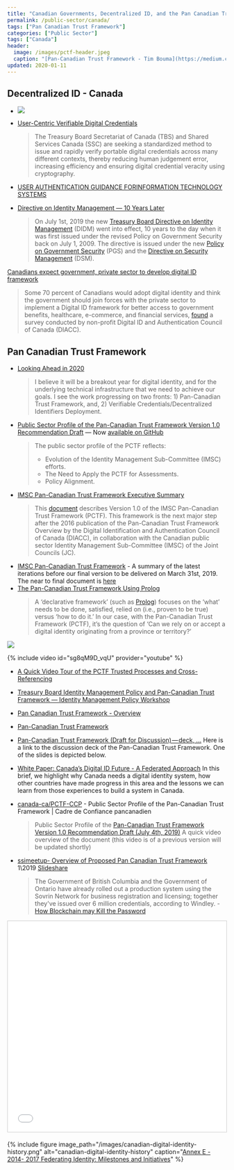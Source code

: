 ```yaml
---
title: "Canadian Governments, Decentralized ID, and the Pan Canadian Trust Framework"
permalink: /public-sector/canada/
tags: ["Pan Canadian Trust Framework"]
categories: ["Public Sector"]
tags: ["Canada"]
header:
  image: /images/pctf-header.jpeg
  caption: "[Pan-Canadian Trust Framework - Tim Bouma](https://medium.com/@trbouma/pan-canadian-trust-framework-eb65eac6c683)"
updated: 2020-01-11
---
```


## Decentralized ID - Canada

* [![](https://i.imgur.com/wdbN3Ld.png)](https://twitter.com/sboots/status/1070320318487584768)

* [User-Centric Verifiable Digital Credentials](https://www.ic.gc.ca/eic/site/101.nsf/eng/00068.html)
  > The Treasury Board Secretariat of Canada (TBS) and Shared Services Canada (SSC) are seeking a standardized method to issue and rapidly verify portable digital credentials across many different contexts, thereby reducing human judgement error, increasing efficiency and ensuring digital credential veracity using cryptography.
* [USER AUTHENTICATION GUIDANCE FORINFORMATION TECHNOLOGY SYSTEMS](https://www.cse-cst.gc.ca/en/system/files/pdf_documents/itsp.30.031v3-eng_0.pdf)
* [Directive on Identity Management — 10 Years Later](https://medium.com/@trbouma/directive-on-identity-management-10-years-later-9463fbb835f3)
  > On July 1st, 2019 the new [Treasury Board Directive on Identity Management](https://www.tbs-sct.gc.ca/pol/doc-eng.aspx?id=16577) (DIDM) went into effect, 10 years to the day when it was first issued under the revised Policy on Government Security back on July 1, 2009. The directive is issued under the new [Policy on Government Security](https://www.tbs-sct.gc.ca/pol/doc-eng.aspx?id=16578) (PGS) and the [Directive on Security Management](https://www.tbs-sct.gc.ca/pol/doc-eng.aspx?id=32611) (DSM).

[Canadians expect government, private sector to develop digital ID framework](https://www.biometricupdate.com/201910/canadians-expect-government-private-sector-to-develop-digital-id-framework)
  > Some 70 percent of Canadians would adopt digital identity and think the government should join forces with the private sector to implement a Digital ID framework for better access to government benefits, healthcare, e-commerce, and financial services, [found](https://diacc.ca/2019/10/15/canadians-are-ready-to-embrace-digital-identity/) a survey conducted by non-profit Digital ID and Authentication Council of Canada (DIACC).

## Pan Canadian Trust Framework

* [Looking Ahead in 2020](https://medium.com/@trbouma/looking-ahead-in-2020-830afa372878)
  > I believe it will be a breakout year for digital identity, and for the underlying technical infrastructure that we need to achieve our goals. I see the work progressing on two fronts: 1) Pan-Canadian Trust Framework, and, 2) Verifiable Credentials/Decentralized Identifiers Deployment.
* [Public Sector Profile of the Pan-Canadian Trust Framework Version 1.0 Recommendation Draft](https://medium.com/@trbouma/public-sector-profile-of-the-pan-canadian-trust-framework-version-1-0-4baf8ff0cfa0) — Now [available on GitHub](https://canada-ca.github.io/PCTF-CCP/)
  > The public sector profile of the PCTF reflects:
  > - Evolution of the Identity Management Sub-Committee (IMSC) efforts. 
  > - The Need to Apply the PCTF for Assessments. 
  > - Policy Alignment.
* [IMSC Pan-Canadian Trust Framework Executive Summary](https://medium.com/@trbouma/imsc-pan-canadian-trust-framework-executive-summary-5c89a72e06b5)
  > This [document](https://drive.google.com/open?id=1Xmjh8QJZKWmRkaTtE2f43ISntD7jE6D5) describes Version 1.0 of the IMSC Pan-Canadian Trust Framework (PCTF). This framework is the next major step after the 2016 publication of the Pan-Canadian Trust Framework Overview by the Digital Identification and Authentication Council of Canada (DIACC), in collaboration with the Canadian public sector Identity Management Sub-Committee (IMSC) of the Joint Councils (JC).
* [IMSC Pan-Canadian Trust Framework](https://medium.com/@trbouma/imsc-pan-canadian-trust-framework-1f68134e338a) - A summary of the latest iterations before our final version to be delivered on March 31st, 2019. The near to final document is [here](https://drive.google.com/open?id=1P8kFJZfUV7PX25KEkZKk0XftrqqQp9FI)
* [The Pan-Canadian Trust Framework Using Prolog](https://medium.com/@trbouma/the-pan-canadian-trust-framework-using-prolog-e62ffa911ff5)
  > A ‘declarative framework’ (such as [Prolog](https://www.geeksforgeeks.org/prolog-an-introduction/)) focuses on the ‘what’ needs to be done, satisfied, relied on (i.e., proven to be true) versus ‘how to do it.’ In our case, with the Pan-Canadian Trust Framework (PCTF), it’s the question of ‘Can we rely on or accept a digital identity originating from a province or territory?’


![](https://miro.medium.com/max/687/1*gWHaw0K1e_S4Ts4EIzEhoA.png)

{% include video id="sg8qM9D_vqU" provider="youtube" %}
* [A Quick Video Tour of the PCTF Trusted Processes and Cross-Referencing](https://medium.com/@trbouma/a-quick-video-tour-of-the-pctf-trusted-processes-and-cross-referencing-3c892a012edd)

* [Treasury Board Identity Management Policy and Pan-Canadian Trust Framework — Identity Management Policy Workshop](https://docs.google.com/presentation/d/189DxjNv7EE7KtjkidB6EpwuvO2lIy7kEL-3DWtMAiQg/edit) 
* [Pan Canadian Trust Framework - Overview](https://diacc.ca/2016/08/11/pctf-overview/)
* [Pan-Canadian Trust Framework](https://diacc.ca/pan-canadian-trust-framework/)
* [Pan-Canadian Trust Framework (Draft for Discussion) — deck, ...](https://medium.com/@trbouma/pan-canadian-trust-framework-draft-for-discussion-deck-video-and-site-724b5aa3acf0)
Here is a link to the discussion deck of the Pan-Canadian Trust Framework. One of the slides is depicted below.
* [White Paper: Canada’s Digital ID Future - A Federated Approach](https://www.cba.ca/embracing-digital-id-in-canada)
In this brief, we highlight why Canada needs a digital identity system, how other countries have made progress in this area and the lessons we can learn from those experiences to build a system in Canada.
* [canada-ca/PCTF-CCP](https://github.com/canada-ca/PCTF-CCP) - Public Sector Profile of the Pan-Canadian Trust Framework | Cadre de Confiance pancanadien
  > Public Sector Profile of the [Pan-Canadian Trust Framework Version 1.0 Recommendation Draft (July 4th, 2019)](https://github.com/canada-ca/PCTF-CCP/blob/master/public-sector-profile/recommendation-draft/Readme.md)
  > A quick video overview of the document (this video is of a previous version will be updated shortly)
* [ssimeetup- Overview of Proposed Pan Canadian Trust Framework](https://ssimeetup.org/overview-proposed-pan-canadian-trust-framework-ssi-tim-bouma-webinar-19/) 1\2019 [Slideshare](https://www.slideshare.net/SSIMeetup/overview-of-the-proposed-pancanadian-trust-framework-for-ssi-tim-bouma) 
  > The Government of British Columbia and the Government of Ontario have already rolled out a production system using the Sovrin Network for business registration and licensing; together they've issued over 6 million credentials, according to Windley. - [How Blockchain may Kill the Password](https://www.computerworld.com/article/3329962/blockchain/how-blockchain-may-kill-the-password.amp.html)

<iframe src="//www.slideshare.net/slideshow/embed_code/key/hwUlr34zkyfGvm" width="595" height="485" frameborder="0" marginwidth="0" marginheight="0" scrolling="no" style="border:1px solid #CCC; border-width:1px; margin-bottom:5px; max-width: 100%;" allowfullscreen> </iframe>

{% include figure image_path="/images/canadian-digital-identity-history.png" alt="canadian-digital-identity-history" caption="[Annex E - 2014- 2017 Federating Identity: Milestones and Initiatives](https://docs.google.com/presentation/d/189DxjNv7EE7KtjkidB6EpwuvO2lIy7kEL-3DWtMAiQg/edit)" %}
